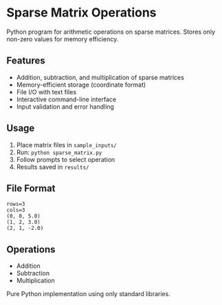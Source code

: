 # Sparse Matrix Operations

Python program for arithmetic operations on sparse matrices. Stores only non-zero values for memory efficiency.

## Features

- Addition, subtraction, and multiplication of sparse matrices
- Memory-efficient storage (coordinate format)
- File I/O with text files
- Interactive command-line interface
- Input validation and error handling

## Usage

1. Place matrix files in `sample_inputs/`
2. Run: `python sparse_matrix.py`
3. Follow prompts to select operation
4. Results saved in `results/`

## File Format

```
rows=3
cols=3
(0, 0, 5.0)
(1, 2, 3.0)
(2, 1, -2.0)
```

## Operations

- Addition
- Subtraction
- Multiplication

Pure Python implementation using only standard libraries.

